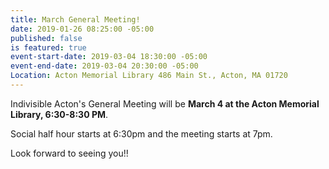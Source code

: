 ```yaml
---
title: March General Meeting!
date: 2019-01-26 08:25:00 -05:00
published: false
is featured: true
event-start-date: 2019-03-04 18:30:00 -05:00
event-end-date: 2019-03-04 20:30:00 -05:00
Location: Acton Memorial Library 486 Main St., Acton, MA 01720
---
```


Indivisible Acton's General Meeting will be **March 4 at the Acton Memorial Library, 6:30-8:30 PM**.

Social half hour starts at 6:30pm and the meeting starts at 7pm.

Look forward to seeing you!!